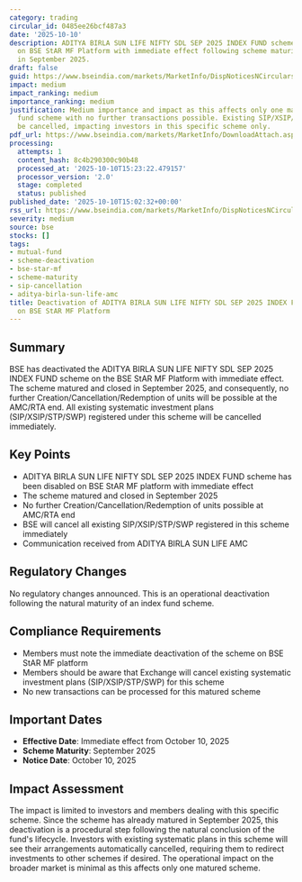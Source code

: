 ```yaml
---
category: trading
circular_id: 0485ee26bcf487a3
date: '2025-10-10'
description: ADITYA BIRLA SUN LIFE NIFTY SDL SEP 2025 INDEX FUND scheme has been deactivated
  on BSE StAR MF Platform with immediate effect following scheme maturity and closure
  in September 2025.
draft: false
guid: https://www.bseindia.com/markets/MarketInfo/DispNoticesNCirculars.aspx?Noticeid={A4920254-8279-4403-B355-631E5AD39372}&noticeno=20251010-69&dt=10/10/2025&icount=69&totcount=69&flag=0
impact: medium
impact_ranking: medium
importance_ranking: medium
justification: Medium importance and impact as this affects only one matured mutual
  fund scheme with no further transactions possible. Existing SIP/XSIP/STP/SWP will
  be cancelled, impacting investors in this specific scheme only.
pdf_url: https://www.bseindia.com/markets/MarketInfo/DownloadAttach.aspx?id=20251010-69&attachedId=
processing:
  attempts: 1
  content_hash: 8c4b290300c90b48
  processed_at: '2025-10-10T15:23:22.479157'
  processor_version: '2.0'
  stage: completed
  status: published
published_date: '2025-10-10T15:02:32+00:00'
rss_url: https://www.bseindia.com/markets/MarketInfo/DispNoticesNCirculars.aspx?Noticeid={A4920254-8279-4403-B355-631E5AD39372}&noticeno=20251010-69&dt=10/10/2025&icount=69&totcount=69&flag=0
severity: medium
source: bse
stocks: []
tags:
- mutual-fund
- scheme-deactivation
- bse-star-mf
- scheme-maturity
- sip-cancellation
- aditya-birla-sun-life-amc
title: Deactivation of ADITYA BIRLA SUN LIFE NIFTY SDL SEP 2025 INDEX FUND scheme
  on BSE StAR MF Platform
---
```


## Summary

BSE has deactivated the ADITYA BIRLA SUN LIFE NIFTY SDL SEP 2025 INDEX FUND scheme on the BSE StAR MF Platform with immediate effect. The scheme matured and closed in September 2025, and consequently, no further Creation/Cancellation/Redemption of units will be possible at the AMC/RTA end. All existing systematic investment plans (SIP/XSIP/STP/SWP) registered under this scheme will be cancelled immediately.

## Key Points

- ADITYA BIRLA SUN LIFE NIFTY SDL SEP 2025 INDEX FUND scheme has been disabled on BSE StAR MF platform with immediate effect
- The scheme matured and closed in September 2025
- No further Creation/Cancellation/Redemption of units possible at AMC/RTA end
- BSE will cancel all existing SIP/XSIP/STP/SWP registered in this scheme immediately
- Communication received from ADITYA BIRLA SUN LIFE AMC

## Regulatory Changes

No regulatory changes announced. This is an operational deactivation following the natural maturity of an index fund scheme.

## Compliance Requirements

- Members must note the immediate deactivation of the scheme on BSE StAR MF platform
- Members should be aware that Exchange will cancel existing systematic investment plans (SIP/XSIP/STP/SWP) for this scheme
- No new transactions can be processed for this matured scheme

## Important Dates

- **Effective Date**: Immediate effect from October 10, 2025
- **Scheme Maturity**: September 2025
- **Notice Date**: October 10, 2025

## Impact Assessment

The impact is limited to investors and members dealing with this specific scheme. Since the scheme has already matured in September 2025, this deactivation is a procedural step following the natural conclusion of the fund's lifecycle. Investors with existing systematic plans in this scheme will see their arrangements automatically cancelled, requiring them to redirect investments to other schemes if desired. The operational impact on the broader market is minimal as this affects only one matured scheme.